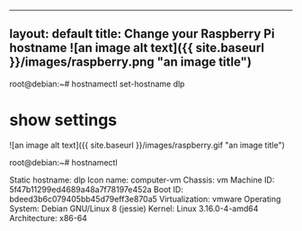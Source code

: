 
---
layout: default
title: Change your Raspberry Pi hostname 
![an image alt text]({{ site.baseurl }}/images/raspberry.png "an image title")
---


 root@debian:~# hostnamectl set-hostname dlp
# show settings

![an image alt text]({{ site.baseurl }}/images/raspberry.gif "an image title")

root@debian:~# hostnamectl

   Static hostname: dlp
         Icon name: computer-vm
           Chassis: vm
        Machine ID: 5f47b11299ed4689a48a7f78197e452a
           Boot ID: bdeed3b6c079405bb45d79eff3e870a5
    Virtualization: vmware
  Operating System: Debian GNU/Linux 8 (jessie)
            Kernel: Linux 3.16.0-4-amd64
      Architecture: x86-64

